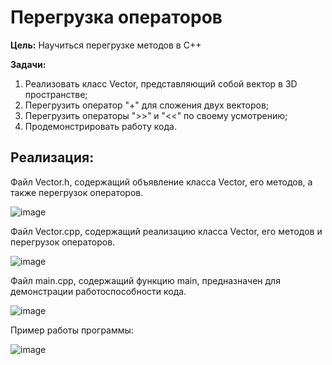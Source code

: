 # Перегрузка операторов

**Цель:** Научиться перегрузке методов в C++

**Задачи:**
  1. Реализовать класс Vector, представляющий собой вектор в 3D пространстве;
  2. Перегрузить оператор "+" для сложения двух векторов;
  3. Перегрузить операторы ">>" и "<<" по своему усмотрению;
  4. Продемонстрировать работу кода.

## Реализация:
Файл Vector.h, содержащий объявление класса Vector, его методов, а также перегрузок операторов.

![image](https://github.com/user-attachments/assets/065ecc87-03f8-4fa4-a31e-3220a7ce854e)

Файл Vector.cpp, содержащий реализацию класса Vector, его методов и перегрузок операторов.

![image](https://github.com/user-attachments/assets/e6939b0a-1145-4956-97b8-0bab720d1100)

Файл main.cpp, содержащий функцию main, предназначен для демонстрации работоспособности кода.

![image](https://github.com/user-attachments/assets/feedd823-19a9-4abe-89dd-2f05bac141e8)

Пример работы программы:

![image](https://github.com/user-attachments/assets/54d96399-3c8e-44ec-a8e1-be453e1a022a)

